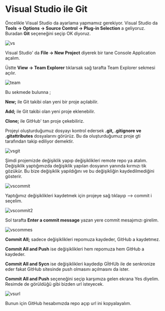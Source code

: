 **Visual Studio ile Git** 
================================

Öncelikle Visual Studio da ayarlama yapmamıız gerekiyor. Visual Studio da **Tools -> Options -> Source Control -> Plug-in Selection** a geliyoruz.
Buradan **Git** seçeneğini seçip OK diyoruz. 

![vs](https://user-images.githubusercontent.com/21074849/37616497-2e14c22e-2bc1-11e8-8fc5-bec3a9910336.png)

Visual Studio' da **File -> New Project** diyerek bir tane Console Application açalım. 

Üstte **View -> Team Explorer** tıklarsak sağ tarafta Team Explorer sekmesi açılır.

![team](https://user-images.githubusercontent.com/21074849/37617742-10e80d9c-2bc5-11e8-96d0-01a0d14f8d52.png)

Bu sekmede bulunna ;

**New;** ile Git takibi olan yeni bir proje açılabilir.

**Add;** ile Git takibi olan yeni proje eklenebilir.

**Clone;** ile GitHub' tan proje çekebiliriz.


Projeyi oluşturduğumuz dosyayı kontrol edersek **.git, .gitignore ve .gitattributes** dosyalarını görürüz. Bu da oluşturduğumuz proje gti tarafından takip ediliyor demektir.

![vsgit](https://user-images.githubusercontent.com/21074849/37619620-078e8edc-2bcb-11e8-80d0-c1f61b0f0d39.png)

Şimdi projemizde değişiklik yapıp değişiklikleri remote repo ya atalım. Değişiklik yaptığımızda değişiklik yapılan dosyanın yanında kırmızı tik gözükür. Bu bize değişiklik yapıldığını ve bu değişikliğin kaydedilmediğini gösterir.

![vscommit](https://user-images.githubusercontent.com/21074849/37619565-ec160d6a-2bca-11e8-9914-88d6037f97ca.png)

Yaptığımız değişiklikleri kaydetmek için projeye sağ tıklayıp --> commit i seçelim.

![vscommit2](https://user-images.githubusercontent.com/21074849/37619773-80b4fa30-2bcb-11e8-926a-34bc5158b203.png)

 Sol tarafta **Enter a commit message** yazan yere commit mesajımızı girelim. 
 
![vscommes](https://user-images.githubusercontent.com/21074849/37620034-32a5ebc8-2bcc-11e8-8bd8-b621bfaae3e3.png)

**Commit All;** sadece değişiklikleri repomuza kaydeder, GitHub a kaydetmez.

**Commit All and Push** ise değişiklikleri hem repomuza hem GitHub a kaydeder.

**Commit All and Sycn** ise değişiklikleri kaydedip GİtHUb ile de senkronize eder fakat GitHub sitesinde push olmasını açılmasını da ister.

**Commit All and Push** seçeneğini seçip karşımıza gelen ekrana Yes diyelim. Resimde de görüldüğü gibi bizden url isteyecek.

![vsurl](https://user-images.githubusercontent.com/21074849/37620438-43385e34-2bcd-11e8-8267-a3a0cf5f4819.png)

Bunun için GitHub hesabımızda repo açıp url ini kopyalayalım.
 
 
